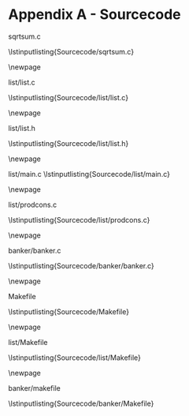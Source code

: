 # Appendix A - Sourcecode

sqrtsum.c

\lstinputlisting{Sourcecode/sqrtsum.c}

\newpage

list/list.c

\lstinputlisting{Sourcecode/list/list.c}

\newpage

list/list.h

\lstinputlisting{Sourcecode/list/list.h}

\newpage

list/main.c
\lstinputlisting{Sourcecode/list/main.c}

\newpage

list/prodcons.c

\lstinputlisting{Sourcecode/list/prodcons.c}

\newpage

banker/banker.c

\lstinputlisting{Sourcecode/banker/banker.c}

\newpage

Makefile

\lstinputlisting{Sourcecode/Makefile}

\newpage

list/Makefile

\lstinputlisting{Sourcecode/list/Makefile}

\newpage

banker/makefile

\lstinputlisting{Sourcecode/banker/Makefile}
